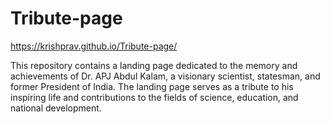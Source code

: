 # Tribute-page

https://krishprav.github.io/Tribute-page/

This repository contains a landing page dedicated to the memory and achievements of Dr. APJ Abdul Kalam, a visionary scientist, statesman, and former President of India. The landing page serves as a tribute to his inspiring life and contributions to the fields of science, education, and national development.
